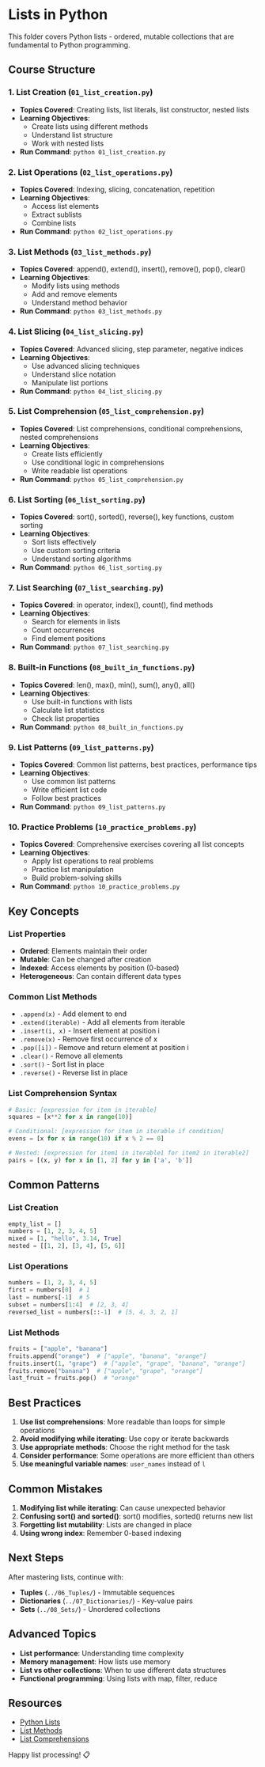 # Lists in Python

This folder covers Python lists - ordered, mutable collections that are fundamental to Python programming.

## Course Structure

### 1. List Creation (`01_list_creation.py`)
- **Topics Covered**: Creating lists, list literals, list constructor, nested lists
- **Learning Objectives**: 
  - Create lists using different methods
  - Understand list structure
  - Work with nested lists
- **Run Command**: `python 01_list_creation.py`

### 2. List Operations (`02_list_operations.py`)
- **Topics Covered**: Indexing, slicing, concatenation, repetition
- **Learning Objectives**:
  - Access list elements
  - Extract sublists
  - Combine lists
- **Run Command**: `python 02_list_operations.py`

### 3. List Methods (`03_list_methods.py`)
- **Topics Covered**: append(), extend(), insert(), remove(), pop(), clear()
- **Learning Objectives**:
  - Modify lists using methods
  - Add and remove elements
  - Understand method behavior
- **Run Command**: `python 03_list_methods.py`

### 4. List Slicing (`04_list_slicing.py`)
- **Topics Covered**: Advanced slicing, step parameter, negative indices
- **Learning Objectives**:
  - Use advanced slicing techniques
  - Understand slice notation
  - Manipulate list portions
- **Run Command**: `python 04_list_slicing.py`

### 5. List Comprehension (`05_list_comprehension.py`)
- **Topics Covered**: List comprehensions, conditional comprehensions, nested comprehensions
- **Learning Objectives**:
  - Create lists efficiently
  - Use conditional logic in comprehensions
  - Write readable list operations
- **Run Command**: `python 05_list_comprehension.py`

### 6. List Sorting (`06_list_sorting.py`)
- **Topics Covered**: sort(), sorted(), reverse(), key functions, custom sorting
- **Learning Objectives**:
  - Sort lists effectively
  - Use custom sorting criteria
  - Understand sorting algorithms
- **Run Command**: `python 06_list_sorting.py`

### 7. List Searching (`07_list_searching.py`)
- **Topics Covered**: in operator, index(), count(), find methods
- **Learning Objectives**:
  - Search for elements in lists
  - Count occurrences
  - Find element positions
- **Run Command**: `python 07_list_searching.py`

### 8. Built-in Functions (`08_built_in_functions.py`)
- **Topics Covered**: len(), max(), min(), sum(), any(), all()
- **Learning Objectives**:
  - Use built-in functions with lists
  - Calculate list statistics
  - Check list properties
- **Run Command**: `python 08_built_in_functions.py`

### 9. List Patterns (`09_list_patterns.py`)
- **Topics Covered**: Common list patterns, best practices, performance tips
- **Learning Objectives**:
  - Use common list patterns
  - Write efficient list code
  - Follow best practices
- **Run Command**: `python 09_list_patterns.py`

### 10. Practice Problems (`10_practice_problems.py`)
- **Topics Covered**: Comprehensive exercises covering all list concepts
- **Learning Objectives**:
  - Apply list operations to real problems
  - Practice list manipulation
  - Build problem-solving skills
- **Run Command**: `python 10_practice_problems.py`

## Key Concepts

### List Properties
- **Ordered**: Elements maintain their order
- **Mutable**: Can be changed after creation
- **Indexed**: Access elements by position (0-based)
- **Heterogeneous**: Can contain different data types

### Common List Methods
- `.append(x)` - Add element to end
- `.extend(iterable)` - Add all elements from iterable
- `.insert(i, x)` - Insert element at position i
- `.remove(x)` - Remove first occurrence of x
- `.pop([i])` - Remove and return element at position i
- `.clear()` - Remove all elements
- `.sort()` - Sort list in place
- `.reverse()` - Reverse list in place

### List Comprehension Syntax
```python
# Basic: [expression for item in iterable]
squares = [x**2 for x in range(10)]

# Conditional: [expression for item in iterable if condition]
evens = [x for x in range(10) if x % 2 == 0]

# Nested: [expression for item1 in iterable1 for item2 in iterable2]
pairs = [(x, y) for x in [1, 2] for y in ['a', 'b']]
```

## Common Patterns

### List Creation
```python
empty_list = []
numbers = [1, 2, 3, 4, 5]
mixed = [1, "hello", 3.14, True]
nested = [[1, 2], [3, 4], [5, 6]]
```

### List Operations
```python
numbers = [1, 2, 3, 4, 5]
first = numbers[0]  # 1
last = numbers[-1]  # 5
subset = numbers[1:4]  # [2, 3, 4]
reversed_list = numbers[::-1]  # [5, 4, 3, 2, 1]
```

### List Methods
```python
fruits = ["apple", "banana"]
fruits.append("orange")  # ["apple", "banana", "orange"]
fruits.insert(1, "grape")  # ["apple", "grape", "banana", "orange"]
fruits.remove("banana")  # ["apple", "grape", "orange"]
last_fruit = fruits.pop()  # "orange"
```

## Best Practices

1. **Use list comprehensions**: More readable than loops for simple operations
2. **Avoid modifying while iterating**: Use copy or iterate backwards
3. **Use appropriate methods**: Choose the right method for the task
4. **Consider performance**: Some operations are more efficient than others
5. **Use meaningful variable names**: `user_names` instead of `l`

## Common Mistakes

1. **Modifying list while iterating**: Can cause unexpected behavior
2. **Confusing sort() and sorted()**: sort() modifies, sorted() returns new list
3. **Forgetting list mutability**: Lists are changed in place
4. **Using wrong index**: Remember 0-based indexing

## Next Steps

After mastering lists, continue with:
- **Tuples** (`../06_Tuples/`) - Immutable sequences
- **Dictionaries** (`../07_Dictionaries/`) - Key-value pairs
- **Sets** (`../08_Sets/`) - Unordered collections

## Advanced Topics

- **List performance**: Understanding time complexity
- **Memory management**: How lists use memory
- **List vs other collections**: When to use different data structures
- **Functional programming**: Using lists with map, filter, reduce

## Resources

- [Python Lists](https://docs.python.org/3/tutorial/datastructures.html#more-on-lists)
- [List Methods](https://docs.python.org/3/library/stdtypes.html#list)
- [List Comprehensions](https://docs.python.org/3/tutorial/datastructures.html#list-comprehensions)

Happy list processing! 📋 